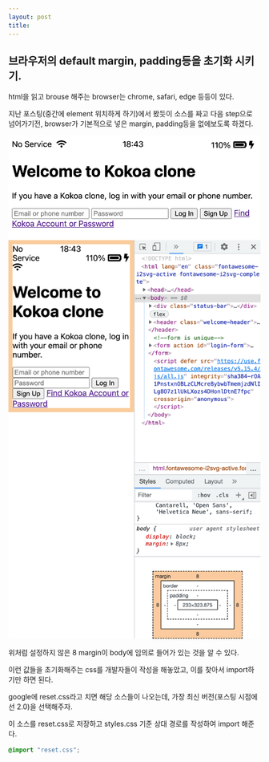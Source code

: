 ```yaml
---
layout: post
title: 
---  
```


## 브라우저의 default margin, padding등을 초기화 시키기.  

html을 읽고 brouse 해주는 browser는 chrome, safari, edge 등등이 있다.  

지난 포스팅(중간에 element 위치하게 하기)에서 봤듯이 소스를 짜고 다음 step으로 넘어가기전, browser가 기본적으로 넣은 margin, padding등을 없에보도록 하겠다.  

<img src="img/22-1-13-sign_up_and_screen_default_margin.png"/>  

<img src="img/22-1-13-sign_up_and_screen_developder_tool_showing_margin.png"/>  

위처럼 설정하지 않은 8 margin이 body에 임의로 들어가 있는 것을 알 수 있다.  

이런 값들을 초기화해주는 css를 개발자들이 작성을 해놓았고, 이를 찾아서 import하기만 하면 된다.  

google에 reset.css라고 치면 해당 소스들이 나오는데, 가장 최신 버전(포스팅 시점에선 2.0)을 선택해주자.  

이 소스를 reset.css로 저장하고 styles.css 기준 상대 경로를 작성하여 import 해준다.  

```css
@import "reset.css";
```  

